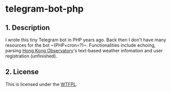 # telegram-bot-php
## 1. Description 
I wrote this tiny Telegram bot in PHP years ago. Back then I don't have many resources for the bot ~(PHP+cron=?)~. Functionalities include echoing, parsing [Hong Kong Observatory](https://www.hko.gov.hk/)'s text-based weather infomation and user registration (unfinished).
## 2. License 
This is licensed under the [WTFPL](http://www.wtfpl.net/).
